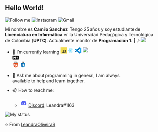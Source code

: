 ## Hello World!

[<img src="https://camo.githubusercontent.com/af53424ad0be78e3ddb1f84c791ae532b0902eee11fd6f76ccc7fe979a2c4a10/68747470733a2f2f696d672e736869656c64732e696f2f6769746875622f666f6c6c6f776572732f4c65616e6472614f6c697665697261533f6c6162656c3d666f6c6c6f77267374796c653d736f6369616c" height="22" title="Follow me" />](https://github.com/SanchezRCamilo)
[![Instagram](https://img.shields.io/badge/-Instagram-c13584?style=flat&labelColor=c13584&logo=instagram&logoColor=white)](https://www.instagram.com/s4nchez.camilo/)
[![Gmail](https://img.shields.io/badge/-Gmail-c14438?style=flat&logo=Gmail&logoColor=white)](mailto:camilo.sanchez06@uptc.edu.co)


Mi nombre es **Camilo Sanchez**, Tengo 25 años y soy estudiante de **Licenciatura en Informática** en la Universidad Pedagógica y Tecnológica de Colombia (**UPTC**).
Actualmente monitor de **Programación 1**. :heartbeat: :notes: <img height ="20" src= "https://camo.githubusercontent.com/6ba7b982e69849c28d40e15131d5557cd65455a6/68747470733a2f2f6d656469612e67697068792e636f6d2f6d656469612f4c6e516a7057614f4e386e68723231764e572f67697068792e676966" />

<img align= "right" width= "250" src= "https://pa1.narvii.com/6580/8098c6e9207376889eeb0532d9f5a0723c4d73f5_hq.gif"/>


- 🌱 I’m currently learning <img height="20" src="https://raw.githubusercontent.com/github/explore/80688e429a7d4ef2fca1e82350fe8e3517d3494d/topics/javascript/javascript.png"></code>
<code><img height="20" src="https://raw.githubusercontent.com/github/explore/80688e429a7d4ef2fca1e82350fe8e3517d3494d/topics/react/react.png"></code>
<code><img height="20" src="https://raw.githubusercontent.com/github/explore/80688e429a7d4ef2fca1e82350fe8e3517d3494d/topics/visual-studio-code/visual-studio-code.png"></code>
<code> <img height = "20" src = "https://raw.githubusercontent.com/github/explore/80688e429a7d4ef2fca1e82350fe8e3517d3494d/topics/markdown/markdown.png"> </code>
<code><img height="20" src="https://raw.githubusercontent.com/github/explore/80688e429a7d4ef2fca1e82350fe8e3517d3494d/topics/html/html.png"></code>
<code><img height="20" src="https://raw.githubusercontent.com/github/explore/80688e429a7d4ef2fca1e82350fe8e3517d3494d/topics/css/css.png"></code>

- 💬 Ask me about programming in general, I am always <br> available to help and learn together.

- 📫 How to reach me: 
   - <a><img height="25" src="https://raw.githubusercontent.com/github/explore/80688e429a7d4ef2fca1e82350fe8e3517d3494d/topics/discord/discord.png"> [Discord](https://discord.com/): Leandra#1163 </a>

<img title="My status" heigth="320" width="420" src="https://github-readme-stats.vercel.app/api?username=LeandraOliveiraS&hide=issues&count_private=true&icon_color=871486&title_color=000000&bg_color=ffffff&show_icons=true)"/>

:star: From [LeandraOliveiraS](https://github.com/LeandraOliveiraS)

